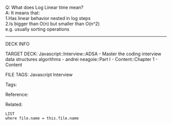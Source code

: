 Q: What does Log Linear time mean?  
A: It means that:  
1.Has linear behavior nested in log steps  
2.Is bigger than O(n) but smaller than O(n^2)  
e.g. usually sorting operations
<!--ID: 1690027054044-->

---

DECK INFO

TARGET DECK: Javascript::Interview::ADSA - Master the coding interview data structures algorithms - andrei neagoie::Part I - Content::Chapter 1 - Content

FILE TAGS: Javascript Interview

Tags:

Reference:

Related:

```dataview
LIST
where file.name = this.file.name
```
